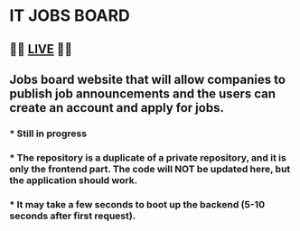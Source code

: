 # IT JOBS BOARD
## 🚀🚀 [LIVE](https://it-jobs-board-frontend.vercel.app/) 🚀🚀
## Jobs board website that will allow companies to publish job announcements and the users can create an account and apply for jobs.
### * Still in progress
### * The repository is a duplicate of a private repository, and it is only the frontend part. The code will NOT be updated here, but the application should work.
### * It may take a few seconds to boot up the backend (5-10 seconds after first request).
